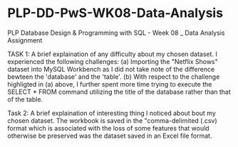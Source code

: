 # PLP-DD-PwS-WK08-Data-Analysis
PLP Database Design &amp; Programming with SQL - Week 08 _ Data Analysis Assignment 

TASK 1: A brief explaination of any difficulty about my chosen dataset. 
I experienced the following challenges: 
(a) Importing the "Netflix Shows" dataset into MySQL Workbench as I did not take note of the difference bewteen the 'database' and the 'table'. 
(b) With respect to the challenge highligted in (a) above, I further spent more time trying to execute the SELECT * FROM command utilizing the title of the database rather than that of the table. 

Task 2: A brief explaination of interesting thing I noticed about bout my chosen dataset. 
The workbook is saved in the "comma-delimited (.csv) format which is associated with the loss of some features that would otherwise be preserved was the dataset saved in an Excel file format. 
